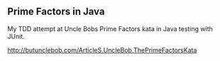 ## Prime Factors in Java

My TDD attempt at Uncle Bobs Prime Factors kata in Java testing with JUnit.

http://butunclebob.com/ArticleS.UncleBob.ThePrimeFactorsKata
